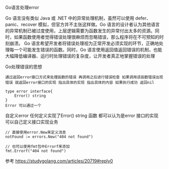 
Go语言处理error

Go 语言没有类似 Java 或 .NET 中的异常处理机制，虽然可以使用 defer、panic、recover 模拟，但官方并不主张这样做。Go 语言的设计者认为其他语言的异常机制已被过度使用，上层逻辑需要为函数发生的异常付出太多的资源。同时，如果函数使用者觉得错误处理很麻烦而忽略错误，那么程序将在不可预知的时刻崩溃。
Go 语言希望开发者将错误处理视为正常开发必须实现的环节，正确地处理每一个可能发生错误的函数。同时，Go 语言使用返回值返回错误的机制，也能大幅降低编译器、运行时处理错误的复杂度，让开发者真正地掌握错误的处理

Go处理错误的思想 
    
    通过返回error接口方式来处理函数的错误 再调用之后进行错误检查 如果调用该函数错误出现错误 就返回error接口的实现 指出具体的实现 指出具体的内容 如果执行成功 返回nil

    type error interface{
        Error() string
    }
    Error 可以通过一个

自定义error 任何定义实现了Error() string 函数 都可以认为是error 接口的实现 可以自己定义接口实现业务

    // 直接使用error.New来定义消息
    notFound := errors.New("404 not found")

    // 也可以使用fmt包中Errorf来添加
    fmt.Errorf("404 not found")
    


参考 https://studygolang.com/articles/20719#reply0